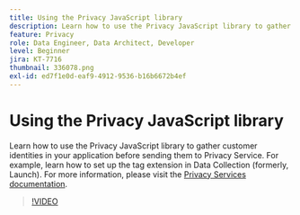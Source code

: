 ```yaml
---
title: Using the Privacy JavaScript library
description: Learn how to use the Privacy JavaScript library to gather customer identities in your application before sending them to Privacy Service. For example, learn how to set up the tag extension in Data Collection (formerly, Launch).
feature: Privacy
role: Data Engineer, Data Architect, Developer
level: Beginner
jira: KT-7716
thumbnail: 336078.png
exl-id: ed7f1e0d-eaf9-4912-9536-b16b6672b4ef
---
```


# Using the Privacy JavaScript library

Learn how to use the Privacy JavaScript library to gather customer identities in your application before sending them to Privacy Service. For example, learn how to set up the tag extension in Data Collection (formerly, Launch). For more information, please visit the [Privacy Services documentation](https://experienceleague.adobe.com/docs/experience-platform/privacy/home.html).

>[!VIDEO](https://video.tv.adobe.com/v/336078?learn=on)
